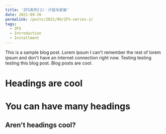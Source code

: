 ```yaml
---
title: 'ZFS系列(1)：介绍与安装'
date: 2021-09-26
permalink: /posts/2021/09/ZFS-series-1/
tags:
  - ZFS
  - Introduction
  - Installment
---
```


This is a sample blog post. Lorem ipsum I can't remember the rest of lorem ipsum and don't have an internet connection right now. Testing testing testing this blog post. Blog posts are cool.

Headings are cool
======

You can have many headings
======

Aren't headings cool?
------
